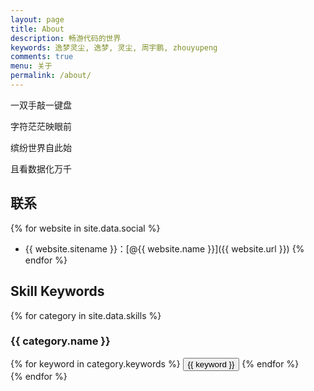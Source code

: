 ```yaml
---
layout: page
title: About
description: 畅游代码的世界
keywords: 逸梦灵尘, 逸梦, 灵尘, 周宇鹏, zhouyupeng
comments: true
menu: 关于
permalink: /about/
---
```


一双手敲一键盘

字符茫茫映眼前

缤纷世界自此始

且看数据化万千

## 联系

{% for website in site.data.social %}
* {{ website.sitename }}：[@{{ website.name }}]({{ website.url }})
{% endfor %}

## Skill Keywords

{% for category in site.data.skills %}
### {{ category.name }}
<div class="btn-inline">
{% for keyword in category.keywords %}
<button class="btn btn-outline" type="button">{{ keyword }}</button>
{% endfor %}
</div>
{% endfor %}
